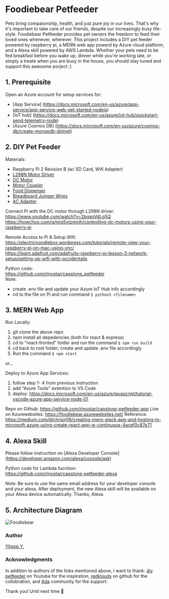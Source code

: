 # Foodiebear Petfeeder
Pets bring compaionship, health, and just pure joy in our lives. That's why it's important to take care of our friends, despite our increasingly busy life-style. Foodiebear Petfeeder provides pet owners the freedom to feed their loved ones whenever, wherever. This project includes a DIY pet feeder powered by raspberry pi, a MERN web app powerd by Azure cloud platform, and a Alexa skill powered by AWS Lambda. Whether your pets need to be fed breakfast before you wake up, dinner while you're working late, or simply a treate when you are busy in the house, you should stay tuned and support this awesome porject :) 

## 1. Prerequisite
Open an Azure account for setup services for:
* [App Service] (https://docs.microsoft.com/en-us/azure/app-service/app-service-web-get-started-nodejs)
* [IoT hub] (https://docs.microsoft.com/en-us/azure/iot-hub/quickstart-send-telemetry-node)
* [Azure Cosmos DB] (https://docs.microsoft.com/en-us/azure/cosmos-db/create-mongodb-dotnet)

## 2. DIY Pet Feeder
Materials:
* Raspberry Pi 2 Revision B (w/ SD Card, Wifi Adapter)
* [L298N Motor Driver](https://www.amazon.com/Controller-H-Bridge-Stepper-Mega2560-Duemilanove/dp/B01BWLICV4/ref=sr_1_2_sspa?keywords=kuman+l298n+driver&qid=1579745184&sr=8-2-spons&psc=1&spLa=ZW5jcnlwdGVkUXVhbGlmaWVyPUE0Qk9EOTZKMVpTTkImZW5jcnlwdGVkSWQ9QTAzOTUyNzQyQlFGNTlMTkk5NzdFJmVuY3J5cHRlZEFkSWQ9QTA2MjkzNzI5TkpKSUpHNTVBUTEmd2lkZ2V0TmFtZT1zcF9hdGYmYWN0aW9uPWNsaWNrUmVkaXJlY3QmZG9Ob3RMb2dDbGljaz10cnVl)
* [DC Motor](https://www.amazon.com/gp/product/B00B1KXV3Q/ref=as_li_qf_asin_il_tl?ie=UTF8&tag=diypetfeeder-20&creative=9325&linkCode=as2&creativeASIN=B00B1KXV3Q&linkId=756daa6a2c6ccf261b6fed7343b18aa8)
* [Motor Coupler](https://www.amazon.com/a15102700ux1222-Aluminium-Coupling-Connector-Aluminum/dp/B019DCWGUW)
* [Food Dispenser](https://www.amazon.com/gp/product/B000NW5RRG/ref=as_li_qf_asin_il_tl?ie=UTF8&tag=diypetfeeder-20&creative=9325&linkCode=as2&creativeASIN=B000NW5RRG&linkId=7a9d90a3d771dbb2afa7379dab8f39fe)
* [Breadboard Jumper Wires](https://www.amazon.com/MCIGICM-Breadboard-Jumper-Wires-Female/dp/B07PLZC26F/ref=sr_1_5?keywords=mcigicm+breadboard+jumper+wires&qid=1579745144&sr=8-5)
* [AC Adapter](https://www.amazon.com/100-240V-Transformers-Switching-Applications-Connectors/dp/B077PW5JC3)

Connect Pi with the DC motor through L298N driver:
<br />https://www.youtube.com/watch?v=2bganVdLg5Q
<br />https://howchoo.com/g/mjg5ytzmnjh/controlling-dc-motors-using-your-raspberry-pi

Remote Access to Pi & Setup Wifi:
<br />https://electricnoodlebox.wordpress.com/tutorials/remote-view-your-raspberry-pi-on-mac-using-vnc/
<br />https://learn.adafruit.com/adafruits-raspberry-pi-lesson-3-network-setup/setting-up-wifi-with-occidentalis

Python code:
<br />https://github.com/rinostar/capstone_petfeeder
<br />Note:
* create .env file and update your Azure IoT Hub info accordingly
* cd to the file on Pi and run command `$ python3 <filename>`

## 3. MERN Web App
Run Locally:
1. git clone the above repo
2. npm install all depedencies (both for react & express)
3. cd to "react-fronted" folder and run the command `$ npm run build`
4. cd back to root folder; create and update .env file accordingly
5. Run the command `$ npm start`

or...

Deploy to Azure App Services:
1. follow step 1- 4 from previous instruction
2. add "Azure Tools" extention to VS Code
3. deploy: https://docs.microsoft.com/en-us/azure/javascript/tutorial-vscode-azure-app-service-node-01

Repo on Github: https://github.com/rinostar/capstone-petfeeder-app
Live on Azurewebsites: https://foodiebear.azurewebsites.net/
Reference: https://medium.com/@chrisjr06/creating-mern-stack-app-and-hosting-in-microsoft-azure-using-create-react-app-w-continuous-4acef0c87e71

## 4. Alexa Skill
Please follow instruction on [Alexa Developer Console] (https://developer.amazon.com/alexa/console/ask)

Python code for Lambda fucntion:
<br />https://github.com/rinostar/capstone-petfeeder-alexa

Note: Be sure to use the same email address for your developer console and your alexa. After deployment, the new Alexa skill will be available on your Alexa device automatically. Thanks, Alexa.

## 5. Architecture Diagram
![Foodiebear](https://user-images.githubusercontent.com/52188117/72955297-63148f00-3d93-11ea-8377-74b722fa7012.png)

### Author
[Yitgop Y.](https://www.linkedin.com/in/yitgopyyhxox/)

### Acknowledgments
In addition to authors of the links mentioned above, I want to thank: 
[diy petfeeder](https://www.youtube.com/channel/UCnDOhfA1Y8OODhTrmgLJAcg) on Youtube for the inspiration, [redklouds](https://github.com/redklouds) on github for the collobration, and [Ada](https://adadevelopersacademy.org/) community for the support.

Thank you! Until next time 🌟
